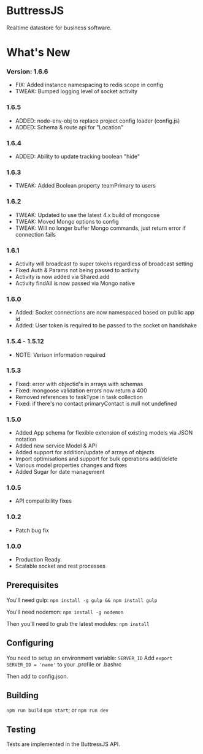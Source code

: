 # ButtressJS
Realtime datastore for business software.

# What's New

### Version: 1.6.6
- FIX: Added instance namespacing to redis scope in config
- TWEAK: Bumped logging level of socket activity
### 1.6.5
- ADDED: node-env-obj to replace project config loader (config.js)
- ADDED: Schema & route api for "Location"
### 1.6.4
- ADDED: Ability to update tracking boolean  "hide"
### 1.6.3
- TWEAK: Added Boolean property teamPrimary to users
### 1.6.2
- TWEAK: Updated to use the latest 4.x build of mongoose
- TWEAK: Moved Mongo options to config
- TWEAK: Will no longer buffer Mongo commands, just return error if connection fails
### 1.6.1
- Activity will broadcast to super tokens regardless of broadcast setting
- Fixed Auth & Params not being passed to activity
- Activity is now added via Shared.add
- Activity findAll is now passed via Mongo native
### 1.6.0
- Added: Socket connections are now namespaced based on public app id
- Added: User token is required to be passed to the socket on handshake
### 1.5.4 - 1.5.12
- NOTE: Verison information required
### 1.5.3
- Fixed: error with objectid's in arrays with schemas
- Fixed: mongoose validation errors now return a 400
- Removed references to taskType in task collection
- Fixed: if there's no contact primaryContact is null not undefined
### 1.5.0
- Added App schema for flexible extension of existing models via JSON notation
- Added new service Model & API
- Added support for addition/update of arrays of objects
- Import optimisations and support for bulk operations add/delete
- Various model properties changes and fixes
- Added Sugar for date management
### 1.0.5
- API compatibility fixes
### 1.0.2
- Patch bug fix
### 1.0.0
- Production Ready.
- Scalable socket and rest processes

## Prerequisites ##
You'll need gulp:
`npm install -g gulp && npm install gulp`

You'll need nodemon:
`npm install -g nodemon`

Then you'll need to grab the latest modules:
`npm install`
## Configuring ##
You need to setup an environment variable: `SERVER_ID`
Add `export SERVER_ID = 'name'` to your .profile or .bashrc

Then add to config.json.
## Building ##
`npm run build`
`npm start`; or
`npm run dev`
## Testing ##
Tests are implemented in the ButtressJS API.
